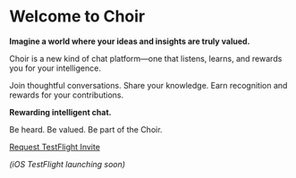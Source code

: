# Welcome to Choir

**Imagine a world where your ideas and insights are truly valued.**

Choir is a new kind of chat platform—one that listens, learns, and rewards you for your intelligence.

Join thoughtful conversations. Share your knowledge. Earn recognition and rewards for your contributions.

**Rewarding intelligent chat.**

Be heard. Be valued. Be part of the Choir.

[Request TestFlight Invite](mailto:yusef@choir.chat?subject=Choir%20TestFlight%20Invite%20Request)

*(iOS TestFlight launching soon)*
